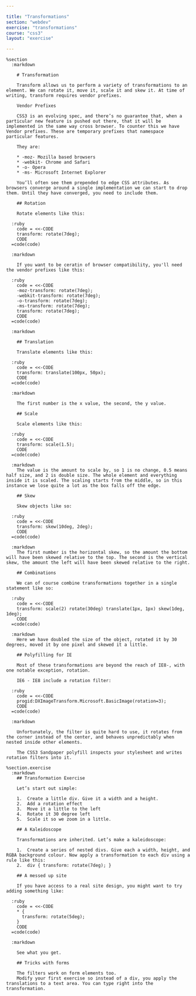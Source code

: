 ```yaml
---

title: "Transformations"
section: "webdev"
exercise: "transformations"
course: "css3"
layout: "exercise"

---
```


    %section
      :markdown

        # Transformation

        Transform allows us to perform a variety of transformations to an element. We can rotate it, move it, scale it and skew it. At time of writing, transform requires vendor prefixes.

        Vendor Prefixes

        CSS3 is an evolving spec, and there’s no guarantee that, when a particular new feature is pushed out there, that it will be implemented in the same way cross browser. To counter this we have Vendor prefixes. These are temporary prefixes that namespace particular features.

        They are:

        * -moz- Mozilla based browsers
        * -webkit- Chrome and Safari
        * -o- Opera
        * -ms- Microsoft Internet Explorer

        You’ll often see them prepended to edge CSS attributes. As browsers converge around a single implementation we can start to drop them. Until they have converged, you need to include them.

        ## Rotation

        Rotate elements like this:

      :ruby
        code = <<-CODE
        transform: rotate(7deg);
        CODE
      =code(code)

      :markdown

        If you want to be ceratin of browser compatibility, you'll need the vendor prefixes like this:

      :ruby
        code = <<-CODE
        -moz-transform: rotate(7deg);
        -webkit-transform: rotate(7deg);
        -o-transform: rotate(7deg);
        -ms-transform: rotate(7deg);
        transform: rotate(7deg);
        CODE
      =code(code)

      :markdown

        ## Translation

        Translate elements like this:

      :ruby
        code = <<-CODE
        transform: translate(100px, 50px);
        CODE
      =code(code)

      :markdown

        The first number is the x value, the second, the y value.

        ## Scale

        Scale elements like this:

      :ruby
        code = <<-CODE
        transform: scale(1.5);
        CODE
      =code(code)

      :markdown
        The value is the amount to scale by, so 1 is no change, 0.5 means half size, and 2 is double size. The whole element and everything inside it is scaled. The scaling starts from the middle, so in this instance we lose quite a lot as the box falls off the edge.

        ## Skew

        Skew objects like so:

      :ruby
        code = <<-CODE
        transform: skew(10deg, 2deg);
        CODE
      =code(code)

      :markdown
        The first number is the horizontal skew, so the amount the bottom will have been skewed relative to the top. The second is the vertical skew, the amount the left will have been skewed relative to the right.

        ## Combinations

        We can of course combine transformations together in a single statement like so:

      :ruby
        code = <<-CODE
        transform: scale(2) rotate(30deg) translate(1px, 1px) skew(1deg, 1deg);
        CODE
      =code(code)

      :markdown
        Here we have doubled the size of the object, rotated it by 30 degrees, moved it by one pixel and skewed it a little.

        ## Polyfilling for IE

        Most of these transformations are beyond the reach of IE8-, with one notable exception, rotation.

        IE6 - IE8 include a rotation filter:

      :ruby
        code = <<-CODE
        progid:DXImageTransform.Microsoft.BasicImage(rotation=3);
        CODE
      =code(code)

      :markdown

        Unfortunately, the filter is quite hard to use, it rotates from the corner instead of the center, and behaves unpredictably when nested inside other elements.

        The CSS3 Sandpaper polyfill inspects your stylesheet and writes rotation filters into it.

    %section.exercise
      :markdown
        ## Transformation Exercise

        Let’s start out simple:

        1.  Create a little div. Give it a width and a height.
        2.  Add a rotation effect
        3.  Move it a little to the left
        4.  Rotate it 30 degree left
        5.  Scale it so we zoom in a little.

        ## A Kaleidoscope

        Transformations are inherited. Let’s make a kaleidoscope:

        1.  Create a series of nested divs. Give each a width, height, and RGBA background colour. Now apply a transformation to each div using a rule like this:
        2.  div { transform: rotate(7deg); }

        ## A messed up site

        If you have access to a real site design, you might want to try adding something like:

      :ruby
        code = <<-CODE
        * {
          transform: rotate(5deg);
        }
        CODE
      =code(code)

      :markdown

        See what you get.

        ## Tricks with forms

        The filters work on form elements too.
        Modify your first exercise so instead of a div, you apply the translations to a text area. You can type right into the transformation.
